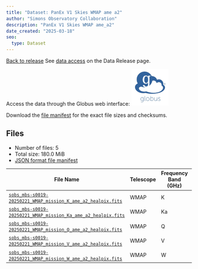```yaml
---
title: "Dataset: PanEx V1 Skies WMAP ame a2"
author: "Simons Observatory Collaboration"
description: "PanEx V1 Skies WMAP ame_a2"
date_created: "2025-03-18"
seo:
  type: Dataset
---
```


[Back to release](./panexv1-wmap.html#datasets)
See [data access](./panexv1-wmap.html#data-access) on the Data Release page.

Access the data through the Globus web interface: [![Download via Globus](images/globus-logo.png)](https://app.globus.org/file-manager?origin_id=53b2a147-ae9d-4bbf-9d18-3b46d133d4bb&origin_path=%2Fpanexp_v1_wmap%2Fame_a2%2F)

Download the [file manifest](https://g-0a470a.6b7bd8.0ec8.data.globus.org/panexp_v1_wmap/ame_a2/manifest.json) for the exact file sizes and checksums.

## Files

- Number of files: 5
- Total size: 180.0 MiB
- [JSON format file manifest](https://g-0a470a.6b7bd8.0ec8.data.globus.org/panexp_v1_wmap/ame_a2/manifest.json)

|                                                                                            File Name                                                                                            | Telescope | Frequency Band (GHz) | Pixelization |   Size   |
| ----------------------------------------------------------------------------------------------------------------------------------------------------------------------------------------------- | --------- | -------------------- | ------------ | -------- |
| [`sobs_mbs-s0019-20250221_WMAP_mission_K_ame_a2_healpix.fits`](https://g-0a470a.6b7bd8.0ec8.data.globus.org/panexp_v1_wmap/ame_a2/sobs_mbs-s0019-20250221_WMAP_mission_K_ame_a2_healpix.fits)   | WMAP      | K                    | healpix      | 36.0 MiB |
| [`sobs_mbs-s0019-20250221_WMAP_mission_Ka_ame_a2_healpix.fits`](https://g-0a470a.6b7bd8.0ec8.data.globus.org/panexp_v1_wmap/ame_a2/sobs_mbs-s0019-20250221_WMAP_mission_Ka_ame_a2_healpix.fits) | WMAP      | Ka                   | healpix      | 36.0 MiB |
| [`sobs_mbs-s0019-20250221_WMAP_mission_Q_ame_a2_healpix.fits`](https://g-0a470a.6b7bd8.0ec8.data.globus.org/panexp_v1_wmap/ame_a2/sobs_mbs-s0019-20250221_WMAP_mission_Q_ame_a2_healpix.fits)   | WMAP      | Q                    | healpix      | 36.0 MiB |
| [`sobs_mbs-s0019-20250221_WMAP_mission_V_ame_a2_healpix.fits`](https://g-0a470a.6b7bd8.0ec8.data.globus.org/panexp_v1_wmap/ame_a2/sobs_mbs-s0019-20250221_WMAP_mission_V_ame_a2_healpix.fits)   | WMAP      | V                    | healpix      | 36.0 MiB |
| [`sobs_mbs-s0019-20250221_WMAP_mission_W_ame_a2_healpix.fits`](https://g-0a470a.6b7bd8.0ec8.data.globus.org/panexp_v1_wmap/ame_a2/sobs_mbs-s0019-20250221_WMAP_mission_W_ame_a2_healpix.fits)   | WMAP      | W                    | healpix      | 36.0 MiB |
